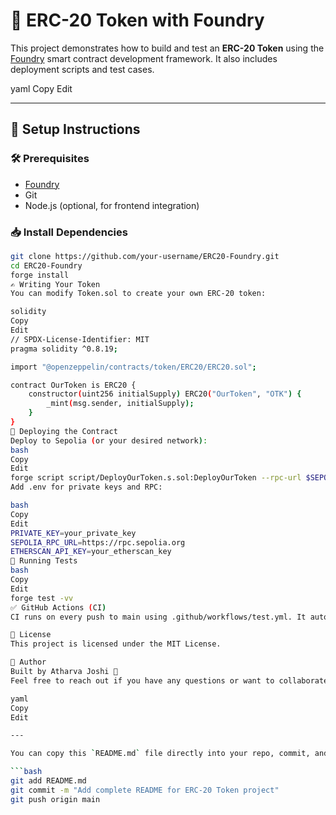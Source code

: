 # 🚀 ERC-20 Token with Foundry

This project demonstrates how to build and test an **ERC-20 Token** using the [Foundry](https://book.getfoundry.sh/) smart contract development framework. It also includes deployment scripts and test cases.


yaml
Copy
Edit

---

## 🔧 Setup Instructions

### 🛠 Prerequisites

- [Foundry](https://book.getfoundry.sh/getting-started/installation)
- Git
- Node.js (optional, for frontend integration)

### 📥 Install Dependencies

```bash
git clone https://github.com/your-username/ERC20-Foundry.git
cd ERC20-Foundry
forge install
✍️ Writing Your Token
You can modify Token.sol to create your own ERC-20 token:

solidity
Copy
Edit
// SPDX-License-Identifier: MIT
pragma solidity ^0.8.19;

import "@openzeppelin/contracts/token/ERC20/ERC20.sol";

contract OurToken is ERC20 {
    constructor(uint256 initialSupply) ERC20("OurToken", "OTK") {
        _mint(msg.sender, initialSupply);
    }
}
🚀 Deploying the Contract
Deploy to Sepolia (or your desired network):
bash
Copy
Edit
forge script script/DeployOurToken.s.sol:DeployOurToken --rpc-url $SEPOLIA_RPC_URL --broadcast --verify -vvvv
Add .env for private keys and RPC:

bash
Copy
Edit
PRIVATE_KEY=your_private_key
SEPOLIA_RPC_URL=https://rpc.sepolia.org
ETHERSCAN_API_KEY=your_etherscan_key
🧪 Running Tests
bash
Copy
Edit
forge test -vv
✅ GitHub Actions (CI)
CI runs on every push to main using .github/workflows/test.yml. It automatically runs your Forge tests.

📌 License
This project is licensed under the MIT License.

🤝 Author
Built by Atharva Joshi 🚀
Feel free to reach out if you have any questions or want to collaborate!

yaml
Copy
Edit

---

You can copy this `README.md` file directly into your repo, commit, and push:

```bash
git add README.md
git commit -m "Add complete README for ERC-20 Token project"
git push origin main